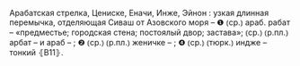 ---
---

Арабатская стрелка, Цениске, Еначи, Инже, Эйнон
: узкая длинная перемычка, отделяющая Сиваш от Азовского моря – ❶ ⦅ср.⦆ араб. рабат – «предместье; городская стена; постоялый двор; застава»; ⦅ср.⦆ ⦅р.пл.⦆ арбат – и араб – ; ❷ ⦅ср.⦆ ⦅р.пл.⦆ женичке – ; ❹ ⦅ср.⦆ ⦅тюрк.⦆ индже – тонкий ⦃В11⦄.
